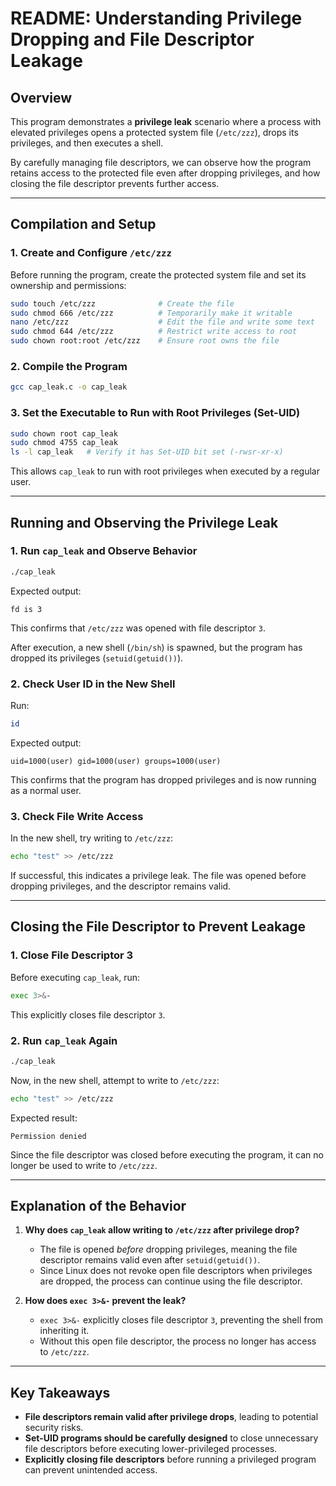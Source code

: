 # README: Understanding Privilege Dropping and File Descriptor Leakage  

## Overview  

This program demonstrates a **privilege leak** scenario where a process with elevated privileges opens a protected system file (`/etc/zzz`), drops its privileges, and then executes a shell.  

By carefully managing file descriptors, we can observe how the program retains access to the protected file even after dropping privileges, and how closing the file descriptor prevents further access.  

---

## Compilation and Setup  

### **1. Create and Configure `/etc/zzz`**  

Before running the program, create the protected system file and set its ownership and permissions:

```sh
sudo touch /etc/zzz              # Create the file
sudo chmod 666 /etc/zzz          # Temporarily make it writable
nano /etc/zzz                    # Edit the file and write some text
sudo chmod 644 /etc/zzz          # Restrict write access to root
sudo chown root:root /etc/zzz    # Ensure root owns the file
```

### **2. Compile the Program**
```sh
gcc cap_leak.c -o cap_leak
```

### **3. Set the Executable to Run with Root Privileges (Set-UID)**
```sh
sudo chown root cap_leak
sudo chmod 4755 cap_leak
ls -l cap_leak   # Verify it has Set-UID bit set (-rwsr-xr-x)
```
This allows `cap_leak` to run with root privileges when executed by a regular user.

---

## Running and Observing the Privilege Leak  

### **1. Run `cap_leak` and Observe Behavior**
```sh
./cap_leak
```
Expected output:
```
fd is 3
```
This confirms that `/etc/zzz` was opened with file descriptor `3`.  

After execution, a new shell (`/bin/sh`) is spawned, but the program has dropped its privileges (`setuid(getuid())`).  

### **2. Check User ID in the New Shell**
Run:
```sh
id
```
Expected output:
```
uid=1000(user) gid=1000(user) groups=1000(user)
```
This confirms that the program has dropped privileges and is now running as a normal user.

### **3. Check File Write Access**
In the new shell, try writing to `/etc/zzz`:
```sh
echo "test" >> /etc/zzz
```
If successful, this indicates a privilege leak. The file was opened before dropping privileges, and the descriptor remains valid.

---

## Closing the File Descriptor to Prevent Leakage  

### **1. Close File Descriptor 3**
Before executing `cap_leak`, run:
```sh
exec 3>&-
```
This explicitly closes file descriptor `3`.

### **2. Run `cap_leak` Again**
```sh
./cap_leak
```
Now, in the new shell, attempt to write to `/etc/zzz`:
```sh
echo "test" >> /etc/zzz
```
Expected result:
```
Permission denied
```
Since the file descriptor was closed before executing the program, it can no longer be used to write to `/etc/zzz`.

---

## Explanation of the Behavior  

1. **Why does `cap_leak` allow writing to `/etc/zzz` after privilege drop?**  
   - The file is opened *before* dropping privileges, meaning the file descriptor remains valid even after `setuid(getuid())`.
   - Since Linux does not revoke open file descriptors when privileges are dropped, the process can continue using the file descriptor.

2. **How does `exec 3>&-` prevent the leak?**  
   - `exec 3>&-` explicitly closes file descriptor `3`, preventing the shell from inheriting it.
   - Without this open file descriptor, the process no longer has access to `/etc/zzz`.

---

## Key Takeaways  

- **File descriptors remain valid after privilege drops**, leading to potential security risks.  
- **Set-UID programs should be carefully designed** to close unnecessary file descriptors before executing lower-privileged processes.  
- **Explicitly closing file descriptors** before running a privileged program can prevent unintended access.  

